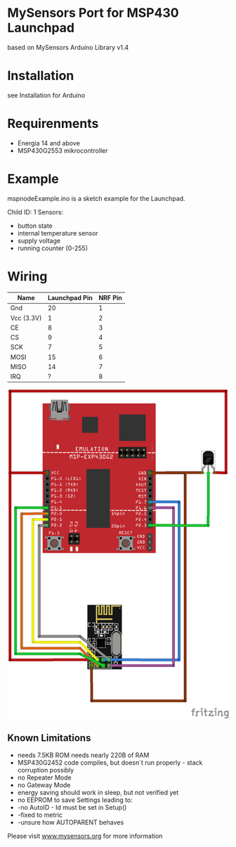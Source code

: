 MySensors Port for MSP430 Launchpad
=======

based on MySensors Arduino Library v1.4

# Installation #
see Installation for Arduino

#  Requirenments  #

- Energia 14 and above
- MSP430G2553 mikrocontroller
 
# Example #

mspnodeExample.ino is a sketch example for the Launchpad.

Child ID: 1
Sensors:
- button state
- internal temperature sensor
- supply voltage
- running counter (0-255)


# Wiring #
| Name | Launchpad Pin | NRF Pin |
|---|---|---|
| Gnd | 20 | 1 |
|Vcc (3.3V)|1|2|
|CE|8|3|
|CS|9|4|
|SCK|7|5|
|MOSI|15|6|
|MISO|14|7|
|IRQ|?|8|

![alt text](msp430_mysensors_Steckplatine.png "schematic")

## Known Limitations ##
- needs 7.5KB ROM needs nearly 220B of RAM
- MSP430G2452 code compiles, but doesn´t run properly - stack corruption possibly
- no Repeater Mode
- no Gateway Mode
- energy saving should work in sleep, but not verified yet
- no EEPROM to save Settings leading to:
- -no AutoID - Id must be set in Setup()
- -fixed to metric
- -unsure how AUTOPARENT behaves

Please visit www.mysensors.org for more information
